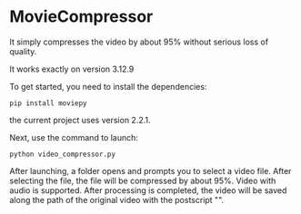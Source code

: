# MovieCompressor
It simply compresses the video by about 95% without serious loss of quality.

It works exactly on version 3.12.9

To get started, you need to install the dependencies:
```
pip install moviepy
```
the current project uses version 2.2.1.

Next, use the command to launch:
```
python video_compressor.py
```

After launching, a folder opens and prompts you to select a video file. 
After selecting the file, the file will be compressed by about 95%. Video with audio is supported. 
After processing is completed, the video will be saved along the path of the original video with the postscript "".
